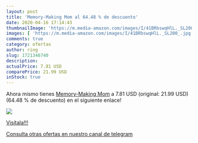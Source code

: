 ```yaml
---
layout: post
title: 'Memory-Making Mom al 64.48 % de descuento'
date: 2020-04-16 17:14:43
thumbnailImage: 'https://m.media-amazon.com/images/I/41BRbswqHlL._SL200_.jpg'
images: [ 'https://m.media-amazon.com/images/I/41BRbswqHlL._SL200_.jpg' ]
comments: true
category: ofertas
author: ring
slug: 1721346740
description:
actualPrice: 7.81 USD
comparePrice: 21.99 USD
inStock: true
---
```


Ahora mismo tienes [Memory-Making Mom](https://www.amazon.com/dp/1721346740/?tag=redken08-20) a 7.81 USD (original: 21.99 USD) (64.48 %  de descuento) en el siguiente enlace!

[![](https://m.media-amazon.com/images/I/41BRbswqHlL._SL200_.jpg)](https://www.amazon.com/dp/1721346740/?tag=redken08-20)

[Visítala!!!](https://www.amazon.com/dp/1721346740/?tag=redken08-20)

[Consulta otras ofertas en nuestro canal de telegram](https://t.me/s/ofertas25)
